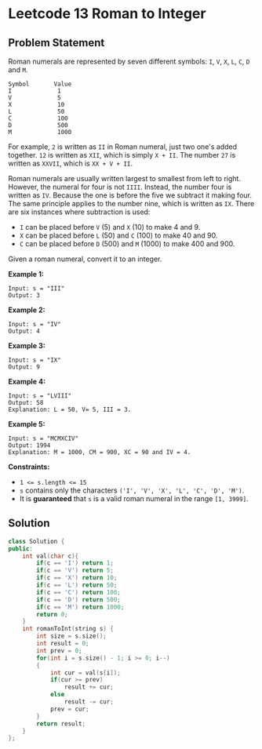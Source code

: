 # Leetcode 13 Roman to Integer

## Problem Statement

Roman numerals are represented by seven different symbols: `I`, `V`, `X`, `L`, `C`, `D` and `M`.

```text
Symbol       Value
I             1
V             5
X             10
L             50
C             100
D             500
M             1000
```

For example, `2` is written as `II` in Roman numeral, just two one's added together. `12` is written as `XII`, which is simply `X + II`. The number `27` is written as `XXVII`, which is `XX + V + II`.

Roman numerals are usually written largest to smallest from left to right. However, the numeral for four is not `IIII`. Instead, the number four is written as `IV`. Because the one is before the five we subtract it making four. The same principle applies to the number nine, which is written as `IX`. There are six instances where subtraction is used:

* `I` can be placed before `V` \(5\) and `X` \(10\) to make 4 and 9. 
* `X` can be placed before `L` \(50\) and `C` \(100\) to make 40 and 90. 
* `C` can be placed before `D` \(500\) and `M` \(1000\) to make 400 and 900.

Given a roman numeral, convert it to an integer.

**Example 1:**

```text
Input: s = "III"
Output: 3
```

**Example 2:**

```text
Input: s = "IV"
Output: 4
```

**Example 3:**

```text
Input: s = "IX"
Output: 9
```

**Example 4:**

```text
Input: s = "LVIII"
Output: 58
Explanation: L = 50, V= 5, III = 3.
```

**Example 5:**

```text
Input: s = "MCMXCIV"
Output: 1994
Explanation: M = 1000, CM = 900, XC = 90 and IV = 4.
```

**Constraints:**

* `1 <= s.length <= 15`
* `s` contains only the characters `('I', 'V', 'X', 'L', 'C', 'D', 'M')`.
* It is **guaranteed** that `s` is a valid roman numeral in the range `[1, 3999]`.

## Solution

```cpp
class Solution {
public:
    int val(char c){
        if(c == 'I') return 1; 
        if(c == 'V') return 5;
        if(c == 'X') return 10;
        if(c == 'L') return 50;
        if(c == 'C') return 100;
        if(c == 'D') return 500;
        if(c == 'M') return 1000;        
        return 0;         
    }
    int romanToInt(string s) {
        int size = s.size();
        int result = 0;
        int prev = 0;
        for(int i = s.size() - 1; i >= 0; i--)
        {
            int cur = val(s[i]);
            if(cur >= prev)
                result += cur;    
            else
                result -= cur;
            prev = cur;
        }
        return result;
    }
};
```

